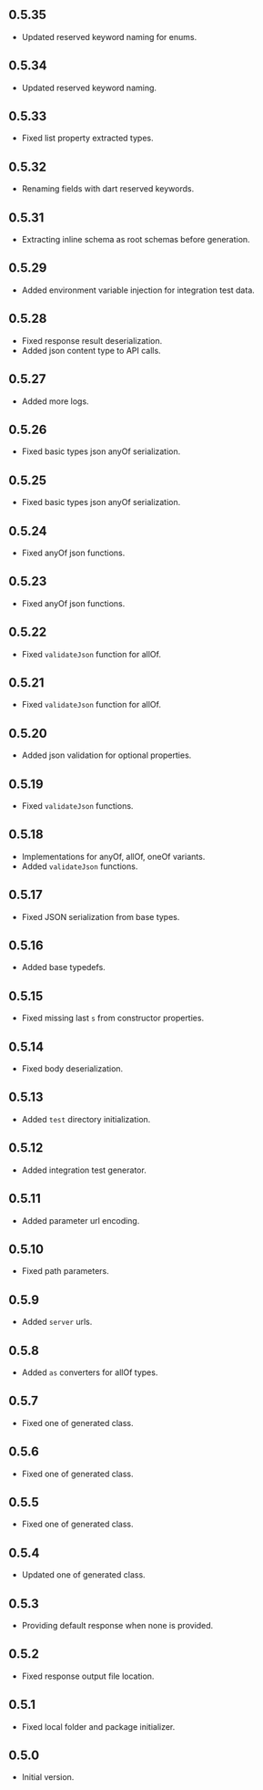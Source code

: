 ## 0.5.35

- Updated reserved keyword naming for enums.

## 0.5.34

- Updated reserved keyword naming.

## 0.5.33

- Fixed list property extracted types.

## 0.5.32

- Renaming fields with dart reserved keywords.

## 0.5.31

- Extracting inline schema as root schemas before generation.


## 0.5.29

- Added environment variable injection for integration test data.

## 0.5.28

- Fixed response result deserialization.
- Added json content type to API calls.

## 0.5.27

- Added more logs.

## 0.5.26

- Fixed basic types json anyOf serialization.

## 0.5.25

- Fixed basic types json anyOf serialization.

## 0.5.24

- Fixed anyOf json functions.

## 0.5.23

- Fixed anyOf json functions.

## 0.5.22

- Fixed `validateJson` function for allOf.

## 0.5.21

- Fixed `validateJson` function for allOf.

## 0.5.20

- Added json validation for optional properties.

## 0.5.19

- Fixed `validateJson` functions.

## 0.5.18

- Implementations for anyOf, allOf, oneOf variants.
- Added `validateJson` functions.

## 0.5.17

- Fixed JSON serialization from base types.

## 0.5.16

- Added base typedefs.

## 0.5.15

- Fixed missing last `s` from constructor properties.

## 0.5.14

- Fixed body deserialization.

## 0.5.13

- Added `test` directory initialization.

## 0.5.12

- Added integration test generator.

## 0.5.11

- Added parameter url encoding.

## 0.5.10

- Fixed path parameters.

## 0.5.9

- Added `server` urls.

## 0.5.8

- Added `as` converters for allOf types.

## 0.5.7

- Fixed one of generated class.

## 0.5.6

- Fixed one of generated class.

## 0.5.5

- Fixed one of generated class.

## 0.5.4

- Updated one of generated class.

## 0.5.3

- Providing default response when none is provided.

## 0.5.2

- Fixed response output file location.

## 0.5.1

- Fixed local folder and package initializer.

## 0.5.0

- Initial version.
